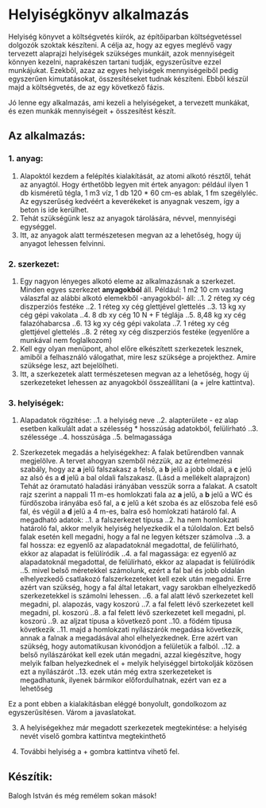 # Helyiségkönyv alkalmazás
Helyiség könyvet a költségvetés kiírók, az építőiparban költségvetéssel dolgozók szoktak készíteni. A célja az, hogy az egyes meglévő vagy tervezett alaprajzi helyiségek szükséges munkáit, azok mennyiségeit könnyen kezelni, naprakészen tartani tudják, egyszerűsítve ezzel munkájukat. Ezekből, azaz az egyes helyiségek mennyiségeiből pedig egyszerűen kimutatásokat, összesítéseket tudnak készíteni. Ebből készül majd a költségvetés, de az egy következő fázis.

Jó lenne egy alkalmazás, ami kezeli a helyiségeket, a tervezett munkákat, és ezen munkák mennyiségeit + összesítést készít.

## Az alkalmazás:
### 1. anyag:
1. Alapoktól kezdem a felépítés kialakítását, az atomi alkotó résztől, tehát az anyagtól. Hogy érthetőbb legyen mit értek anyagon:
például ilyen 1 db kisméretű tégla, 1 m3 víz, 1 db 120 * 60 cm-es ablak, 1 fm szegélyléc. Az egyszerűség kedvéért a keverékeket is anyagnak veszem, így a beton is ide kerülhet.
2. Tehát szükségünk lesz az anyagok tárolására, névvel, mennyiségi egységgel.
3. Itt, az anyagok alatt természetesen megvan az a lehetőség, hogy új anyagot lehessen felvinni.

### 2. szerkezet:
1. Egy nagyon lényeges alkotó eleme az alkalmazásnak a szerkezet. Minden egyes szerkezet **anyagokból** áll. Például: 1 m2 10 cm vastag válaszfal az alábbi alkotó elemekből -anyagokból- áll:
..1. 2 réteg xy cég diszperziós festéke
..2. 1 réteg xy cég glettjével glettelés
..3. 13 kg xy cég gépi vakolata
..4. 8 db xy cég 10 N + F téglája
..5. 8,48 kg xy cég falazóhabarcsa
..6. 13 kg xy cég gépi vakolata
..7. 1 réteg xy cég glettjével glettelés
..8. 2 réteg xy cég diszperziós festéke
	(egyenlőre a munkával nem foglalkozom)
2. Kell egy olyan menüpont, ahol előre elkészített szerkezetek lesznek, amiből a felhasználó válogathat, mire lesz szüksége a projekthez. Amire szüksége lesz, azt bejelölheti.
3. Itt, a szerkezetek alatt természetesen megvan az a lehetőség, hogy új szerkezeteket lehessen az anyagokból összeállítani (a + jelre kattintva).

### 3. helyiségek:
1. Alapadatok rögzítése:
..1. a helyiség neve
..2. alapterülete - ez alap esetben kalkulált adat a szélesség * hosszúság adatokból, felülírható
..3. szélessége
..4. hosszúsága
..5. belmagassága

2. Szerkezetek megadás a helyiségekhez:
A falak betűrendben vannak megjelölve. A tervet ahogyan szemből nézzük, az az értelmezési szabály, hogy az **a** jelű falszakasz a felső, a **b** jelű a jobb oldali, a **c** jelű az alsó és a **d** jelű a bal oldali falszakasz. (Lásd a mellékelt alaprajzon) Tehát az óramutató haladási irányában vesszük sorra a falakat. A csatolt rajz szerint a nappali 11 m-es homlokzati fala az **a** jelű, a **b** jelű a WC és fürdőszoba irányába eső fal, a **c** jelű a két szoba és az előszoba felé eső fal, és végül a **d** jelű a 4 m-es, balra eső homlokzati határoló fal. 
A megadható adatok:
..1. a falszerkezet típusa
..2. ha nem homlokzati határoló fal, akkor melyik helyiség helyezkedik el a túloldalon. Ezt belső falak esetén kell megadni, hogy a fal ne legyen kétszer számolva
..3. a fal hossza: ez egyenlő az alapadatoknál megadottal, de felülírható, ekkor az alapadat is felülíródik
..4. a fal magassága: ez egyenlő az alapadatoknál megadottal, de felülírható, ekkor az alapadat is felülíródik
..5. mivel belső méretekkel számolunk, ezért a fal bal és jobb oldalán elhelyezkedő csatlakozó falszerkezeteket kell ezek után megadni. Erre azért van szükség, hogy a fal által letakart, vagy sarokban elhelyezkedő szerkezetekkel is számolni lehessen.
..6. a fal alatt lévő szerkezetet kell megadni, pl. alapozás, vagy koszorú
..7. a fal felett lévő szerkezetet kell megadni, pl. koszorú
..8. a fal felett lévő szerkezetet kell megadni, pl. koszorú
..9. az aljzat típusa a következő pont
..10. a födém típusa következik
..11. majd a homlokzati nyílászárók megadása következik, annak a falnak a megadásával ahol elhelyezkednek. Erre azért van szükség, hogy automatikusan kivonódjon a felületük a falból.
..12. a belső nyílászárókat kell ezek után megadni, azzal kiegészítve, hogy melyik falban helyezkednek el + melyik helyiséggel birtokolják közösen ezt a nyílászárót
..13. ezek után még extra szerkezeteket is megadhatunk, ilyenek bármikor előfordulhatnak, ezért van ez a lehetőség

Ez a pont ebben a kialakításban eléggé bonyolult, gondolkozom az egyszerűsítésen. Várom a javaslatokat. 


3. A helyiségekhez már megadott szerkezetek megtekintése: a helyiség nevét viselő gombra kattintva megtekinthető

4. További helyiség a + gombra kattintva vihető fel.


## Készítik:
Balogh István és még remélem sokan mások!